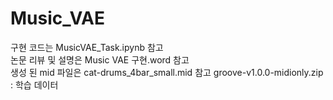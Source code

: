 # Music_VAE
구현 코드는 MusicVAE_Task.ipynb 참고  
논문 리뷰 및 설명은 Music VAE 구현.word 참고  
생성 된 mid 파일은 cat-drums_4bar_small.mid 참고
groove-v1.0.0-midionly.zip : 학습 데이터
